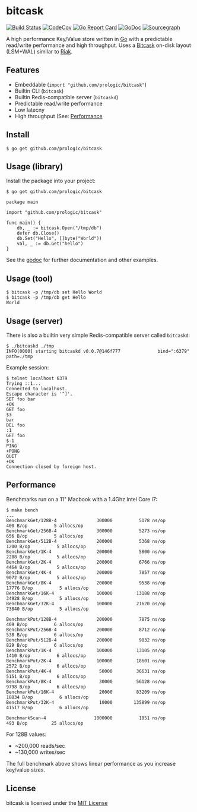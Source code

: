 # bitcask

[![Build Status](https://cloud.drone.io/api/badges/prologic/bitcask/status.svg)](https://cloud.drone.io/prologic/bitcask)
[![CodeCov](https://codecov.io/gh/prologic/bitcask/branch/master/graph/badge.svg)](https://codecov.io/gh/prologic/bitcask)
[![Go Report Card](https://goreportcard.com/badge/prologic/bitcask)](https://goreportcard.com/report/prologic/bitcask)
[![GoDoc](https://godoc.org/github.com/prologic/bitcask?status.svg)](https://godoc.org/github.com/prologic/bitcask) 
[![Sourcegraph](https://sourcegraph.com/github.com/prologic/bitcask/-/badge.svg)](https://sourcegraph.com/github.com/prologic/bitcask?badge)

A high performance Key/Value store written in [Go](https://golang.org) with a predictable read/write performance and high throughput. Uses a [Bitcask](https://en.wikipedia.org/wiki/Bitcask) on-disk layout (LSM+WAL) similar to [Riak](https://riak.com/).

## Features

* Embeddable (`import "github.com/prologic/bitcask"`)
* Builtin CLI (`bitcask`)
* Builtin Redis-compatible server (`bitcaskd`)
* Predictable read/write performance
* Low latecny
* High throughput (See: [Performance](README.md#Performance)

## Install

```#!bash
$ go get github.com/prologic/bitcask
```

## Usage (library)

Install the package into your project:

```#!bash
$ go get github.com/prologic/bitcask
```

```#!go
package main

import "github.com/prologic/bitcask"

func main() {
    db, _ := bitcask.Open("/tmp/db")
    defer db.Close()
    db.Set("Hello", []byte("World"))
    val, _ := db.Get("hello")
}
```

See the [godoc](https://godoc.org/github.com/prologic/bitcask) for further
documentation and other examples.

## Usage (tool)

```#!bash
$ bitcask -p /tmp/db set Hello World
$ bitcask -p /tmp/db get Hello
World
```

## Usage (server)

There is also a builtin very  simple Redis-compatible server called `bitcaskd`:

```#!bash
$ ./bitcaskd ./tmp
INFO[0000] starting bitcaskd v0.0.7@146f777              bind=":6379" path=./tmp
```

Example session:

```
$ telnet localhost 6379
Trying ::1...
Connected to localhost.
Escape character is '^]'.
SET foo bar
+OK
GET foo
$3
bar
DEL foo
:1
GET foo
$-1
PING
+PONG
QUIT
+OK
Connection closed by foreign host.
```

## Performance

Benchmarks run on a 11" Macbook with a 1.4Ghz Intel Core i7:

```
$ make bench
...
BenchmarkGet/128B-4         	  300000	      5178 ns/op	     400 B/op	       5 allocs/op
BenchmarkGet/256B-4         	  300000	      5273 ns/op	     656 B/op	       5 allocs/op
BenchmarkGet/512B-4         	  200000	      5368 ns/op	    1200 B/op	       5 allocs/op
BenchmarkGet/1K-4           	  200000	      5800 ns/op	    2288 B/op	       5 allocs/op
BenchmarkGet/2K-4           	  200000	      6766 ns/op	    4464 B/op	       5 allocs/op
BenchmarkGet/4K-4           	  200000	      7857 ns/op	    9072 B/op	       5 allocs/op
BenchmarkGet/8K-4           	  200000	      9538 ns/op	   17776 B/op	       5 allocs/op
BenchmarkGet/16K-4          	  100000	     13188 ns/op	   34928 B/op	       5 allocs/op
BenchmarkGet/32K-4          	  100000	     21620 ns/op	   73840 B/op	       5 allocs/op

BenchmarkPut/128B-4         	  200000	      7875 ns/op	     409 B/op	       6 allocs/op
BenchmarkPut/256B-4         	  200000	      8712 ns/op	     538 B/op	       6 allocs/op
BenchmarkPut/512B-4         	  200000	      9832 ns/op	     829 B/op	       6 allocs/op
BenchmarkPut/1K-4           	  100000	     13105 ns/op	    1410 B/op	       6 allocs/op
BenchmarkPut/2K-4           	  100000	     18601 ns/op	    2572 B/op	       6 allocs/op
BenchmarkPut/4K-4           	   50000	     36631 ns/op	    5151 B/op	       6 allocs/op
BenchmarkPut/8K-4           	   30000	     56128 ns/op	    9798 B/op	       6 allocs/op
BenchmarkPut/16K-4          	   20000	     83209 ns/op	   18834 B/op	       6 allocs/op
BenchmarkPut/32K-4          	   10000	    135899 ns/op	   41517 B/op	       6 allocs/op

BenchmarkScan-4             	 1000000	      1851 ns/op	     493 B/op	      25 allocs/op
```

For 128B values:

* ~200,000 reads/sec
* ~130,000 writes/sec

The full benchmark above shows linear performance as you increase key/value sizes.

## License

bitcask is licensed under the [MIT License](https://github.com/prologic/bitcask/blob/master/LICENSE)
